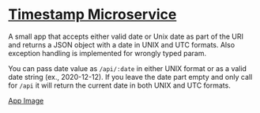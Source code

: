 # [Timestamp Microservice](https://www.freecodecamp.org/learn/apis-and-microservices/apis-and-microservices-projects/timestamp-microservice)

A small app that accepts either valid date or Unix date as part of the URI and returns a JSON object with a date in UNIX and UTC formats. Also exception handling is implemented for wrongly typed param.

You can pass date value as `/api/:date` in either UNIX format or as a valid date string (ex., 2020-12-12). If you leave the date part empty and only call for `/api` it will return the current date in both UNIX and UTC formats.

[App Image](https://imgur.com/woYpCeq)
